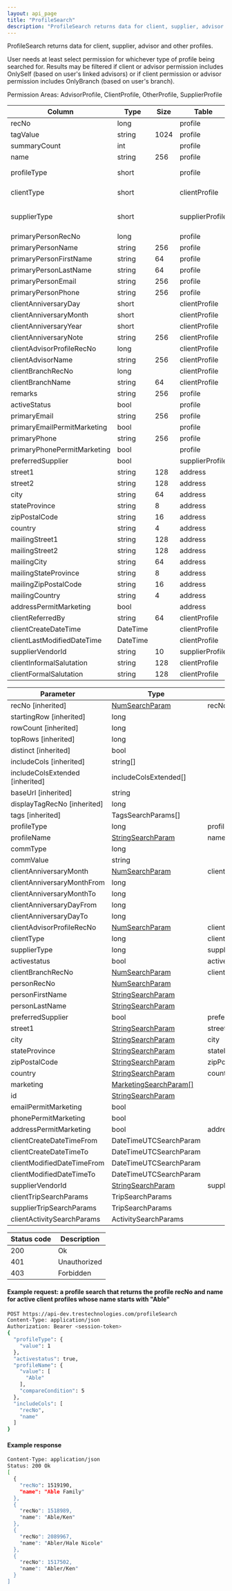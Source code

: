 ```yaml
---
layout: api_page
title: "ProfileSearch"
description: "ProfileSearch returns data for client, supplier, advisor and other profiles"
---
```


ProfileSearch returns data for client, supplier, advisor and other profiles.

User needs at least select permission for whichever type of profile being searched for. Results may be filtered if client or advisor permission includes OnlySelf (based on user's linked advisors) or if client permission or advisor permission includes OnlyBranch (based on user's branch).

Permission Areas: AdvisorProfile, ClientProfile, OtherProfile, SupplierProfile

| Column | Type | Size | Table | Description |
| ------ | ---- | ---- | ----- | ----------- |
| recNo | long |  | profile | 
| tagValue | string | 1024 | profile | 
| summaryCount | int |  | profile | 
| name | string | 256 | profile | 
| profileType | short |  | profile | Client = 1, Supplier = 2, Advisor = 3, Other = 4
| clientType | short |  | clientProfile | Personal = 1, Corporate = 2
| supplierType | short |  | supplierProfile | BillingAndServiceProvider = 1, BillingProvider = 2, ServiceProvider = 3
| primaryPersonRecNo | long |  | profile | 
| primaryPersonName | string | 256 | profile | 
| primaryPersonFirstName | string | 64 | profile | 
| primaryPersonLastName | string | 64 | profile | 
| primaryPersonEmail | string | 256 | profile | 
| primaryPersonPhone | string | 256 | profile | 
| clientAnniversaryDay | short |  | clientProfile | 
| clientAnniversaryMonth | short |  | clientProfile | 
| clientAnniversaryYear | short |  | clientProfile | 
| clientAnniversaryNote | string | 256 | clientProfile | 
| clientAdvisorProfileRecNo | long |  | clientProfile | 
| clientAdvisorName | string | 256 | clientProfile | 
| clientBranchRecNo | long |  | clientProfile | 
| clientBranchName | string | 64 | clientProfile | 
| remarks | string | 256 | profile | 
| activeStatus | bool |  | profile | 
| primaryEmail | string | 256 | profile | 
| primaryEmailPermitMarketing | bool |  | profile | 
| primaryPhone | string | 256 | profile | 
| primaryPhonePermitMarketing | bool |  | profile | 
| preferredSupplier | bool |  | supplierProfile | 
| street1 | string | 128 | address | 
| street2 | string | 128 | address | 
| city | string | 64 | address | 
| stateProvince | string | 8 | address | 
| zipPostalCode | string | 16 | address | 
| country | string | 4 | address | 
| mailingStreet1 | string | 128 | address | 
| mailingStreet2 | string | 128 | address | 
| mailingCity | string | 64 | address | 
| mailingStateProvince | string | 8 | address | 
| mailingZipPostalCode | string | 16 | address | 
| mailingCountry | string | 4 | address | 
| addressPermitMarketing | bool |  | address | 
| clientReferredBy | string | 64 | clientProfile | 
| clientCreateDateTime | DateTime |  | clientProfile | 
| clientLastModifiedDateTime | DateTime |  | clientProfile | 
| supplierVendorId | string | 10 | supplierProfile | 
| clientInformalSalutation | string | 128 | clientProfile | 
| clientFormalSalutation | string | 128 | clientProfile | 

| Parameter | Type | Linked Column | Description |
| --------- | ---- | ------------- | ----------- |
| recNo [inherited] | [NumSearchParam](NumSearchParam) | recNo | 
| startingRow [inherited] | long |  | 
| rowCount [inherited] | long |  | 
| topRows [inherited] | long |  | 
| distinct [inherited] | bool |  | 
| includeCols [inherited] | string[] |  | 
| includeColsExtended [inherited] | includeColsExtended[] |  | 
| baseUrl [inherited] | string |  | 
| displayTagRecNo [inherited] | long |  | 
| tags [inherited] | TagsSearchParams[] |  | 
| profileType | long | profileType | 
| profileName | [StringSearchParam](StringSearchParam) | name | 
| commType | long |  | 
| commValue | string |  | 
| clientAnniversaryMonth | [NumSearchParam](NumSearchParam) | clientAnniversaryMonth | 
| clientAnniversaryMonthFrom | long |  | 
| clientAnniversaryMonthTo | long |  | 
| clientAnniversaryDayFrom | long |  | 
| clientAnniversaryDayTo | long |  | 
| clientAdvisorProfileRecNo | [NumSearchParam](NumSearchParam) | clientAdvisorProfileRecNo | 
| clientType | long | clientType | 
| supplierType | long | supplierType | 
| activestatus | bool | activeStatus | 
| clientBranchRecNo | [NumSearchParam](NumSearchParam) | clientBranchRecNo | 
| personRecNo | [NumSearchParam](NumSearchParam) |  | 
| personFirstName | [StringSearchParam](StringSearchParam) |  | 
| personLastName | [StringSearchParam](StringSearchParam) |  | 
| preferredSupplier | bool | preferredSupplier | 
| street1 | [StringSearchParam](StringSearchParam) | street1 | 
| city | [StringSearchParam](StringSearchParam) | city | 
| stateProvince | [StringSearchParam](StringSearchParam) | stateProvince | 
| zipPostalCode | [StringSearchParam](StringSearchParam) | zipPostalCode | 
| country | [StringSearchParam](StringSearchParam) | country | 
| marketing | [MarketingSearchParam[]](MarketingSearchParam) |  | 
| id | [StringSearchParam](StringSearchParam) |  | 
| emailPermitMarketing | bool |  | 
| phonePermitMarketing | bool |  | 
| addressPermitMarketing | bool | addressPermitMarketing | 
| clientCreateDateTimeFrom | DateTimeUTCSearchParam |  | 
| clientCreateDateTimeTo | DateTimeUTCSearchParam |  | 
| clientModifiedDateTimeFrom | DateTimeUTCSearchParam |  | 
| clientModifiedDateTimeTo | DateTimeUTCSearchParam |  | 
| supplierVendorId | [StringSearchParam](StringSearchParam) | supplierVendorId | 
| clientTripSearchParams | TripSearchParams |  | 
| supplierTripSearchParams | TripSearchParams |  | 
| clientActivitySearchParams | ActivitySearchParams |  | 

| Status code | Description |
| ----------- | ----------- |
| 200 | Ok |
| 401 | Unauthorized |
| 403 | Forbidden |

#### Example request: a profile search that returns the profile recNo and name for active client profiles whose name starts with "Able"
```sh
POST https://api-dev.trestechnologies.com/profileSearch
Content-Type: application/json
Authorization: Bearer <session-token>
{
  "profileType": {
    "value": 1
  },
  "activestatus": true,
  "profileName": {
    "value": [
      "Able"
    ],
    "compareCondition": 5
  },
  "includeCols": [
    "recNo",
    "name"
  ]
}
```

#### Example response
```sh
Content-Type: application/json
Status: 200 Ok
[
  {
    "recNo": 1519190,
    "name": "Able Family"
  },
  {
    "recNo": 1518989,
    "name": "Able/Ken"
  },
  {
    "recNo": 2089967,
    "name": "Abler/Hale Nicole"
  },
  {
    "recNo": 1517502,
    "name": "Abler/Ken"
  }
]
```

